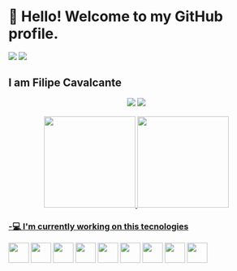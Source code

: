 <!-- ### Hi there 👋

<!--
**lipscheech/lipscheech** is a ✨ _special_ ✨ repository because its `README.md` (this file) appears on your GitHub profile.

Here are some ideas to get you started:

- 🔭 I’m currently working on ...
- 🌱 I’m currently learning ...
- 👯 I’m looking to collaborate on ...
- 🤔 I’m looking for help with ...
- 💬 Ask me about ...
- 📫 How to reach me: ...
- 😄 Pronouns: ...
- ⚡ Fun fact: ...
-->

# 👋 Hello! Welcome to my GitHub profile.

<div>
  <img src="https://komarev.com/ghpvc/?username=lipscheech&color=green"/>
  <img src="https://badges.pufler.dev/commits/yearly/lipscheech"/>
</div>

## I am Filipe Cavalcante


  <div align="center">
    <a href="https://www.linkedin.com/in/lipscheech/" target="_blank"><img src="https://img.shields.io/badge/-LinkedIn-%230077B5?style=for-the-badge&logo=linkedin&logoColor=white" target="_blank"></a> 
    <a href="mailto:cavalcante.filipe97@gmail.com"><img src="https://img.shields.io/badge/-Gmail-%23333?style=for-the-badge&logo=gmail&logoColor=white" target="_blank"></a>
  </div>
&nbsp;
<div align="center">
  <a href="https://github.com/lipscheech">
<!--   <img height="180em" src="https://github-readme-stats.vercel.app/api?username=s7Thiago&show_icons=true&theme=blue-green&include_all_commits=true&count_private=true"/> -->
  <img height="180em" src="https://github-readme-streak-stats.herokuapp.com/?user=lipscheech&theme=blue-green"/>
  <img height="180em" src="https://github-readme-stats.vercel.app/api/top-langs/?username=lipscheech&layout=compact&langs_count=7&theme=blue-green"/>
</div>

### -💻 I'm currently working on this tecnologies
  <div align="center" style="display: inline-block">
            <img src="https://cdn.jsdelivr.net/gh/devicons/devicon/icons/java/java-original.svg" height=40 width=40 align="center" />
            <img src="https://cdn.jsdelivr.net/gh/devicons/devicon/icons/spring/spring-original.svg" height=40 width=40 align="center" />
            <img src="https://cdn.jsdelivr.net/gh/devicons/devicon/icons/angularjs/angularjs-original.svg" height=40 width=40 align="center" />
            <img src="https://cdn.jsdelivr.net/gh/devicons/devicon/icons/javascript/javascript-plain.svg" height=40 width=40 align="center" />
            <img src="https://cdn.jsdelivr.net/gh/devicons/devicon/icons/typescript/typescript-plain.svg" height=40 width=40 align="center" />
            <img src="https://cdn.jsdelivr.net/gh/devicons/devicon/icons/bootstrap/bootstrap-original.svg" height=40 width=40 align="center" />
            <img src="https://cdn.jsdelivr.net/gh/devicons/devicon/icons/html5/html5-plain-wordmark.svg" height=40 width=40 align="center" />
            <img src="https://cdn.jsdelivr.net/gh/devicons/devicon/icons/css3/css3-plain-wordmark.svg" height=40 width=40 align="center" />
            <img src="https://cdn.jsdelivr.net/gh/devicons/devicon/icons/gitlab/gitlab-original.svg" height=40 width=40 align="center" />
          
  </div>

